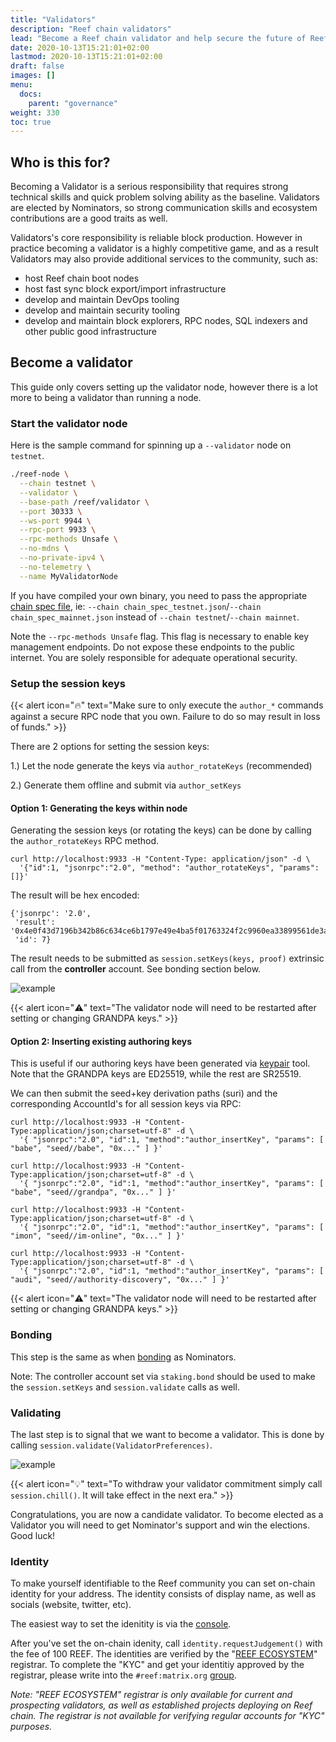 ```yaml
---
title: "Validators"
description: "Reef chain validators"
lead: "Become a Reef chain validator and help secure the future of Reef network."
date: 2020-10-13T15:21:01+02:00
lastmod: 2020-10-13T15:21:01+02:00
draft: false
images: []
menu:
  docs:
    parent: "governance"
weight: 330
toc: true
---
```



## Who is this for?
Becoming a Validator is a serious responsibility that requires strong technical skills and quick problem solving ability as the baseline. Validators are elected by Nominators, so strong communication skills and ecosystem contributions are a good traits as well.

Validators's core responsibility is reliable block production. However in practice becoming a validator is a highly competitive game, and as a result Validators may also provide additional services to the community, such as:
 - host Reef chain boot nodes
 - host fast sync block export/import infrastructure
 - develop and maintain DevOps tooling
 - develop and maintain security tooling
 - develop and maintain block explorers, RPC nodes, SQL indexers and other
   public good infrastructure

## Become a validator
This guide only covers setting up the validator node, however there is a lot more to being a validator than running a node.

### Start the validator node
Here is the sample command for spinning up a `--validator` node on `testnet`.

```bash
./reef-node \
  --chain testnet \
  --validator \
  --base-path /reef/validator \
  --port 30333 \
  --ws-port 9944 \
  --rpc-port 9933 \
  --rpc-methods Unsafe \
  --no-mdns \
  --no-private-ipv4 \
  --no-telemetry \
  --name MyValidatorNode
```

If you have compiled your own binary, you need to pass the appropriate [chain spec file](https://github.com/reef-defi/reef-chain/tree/master/assets), ie: `--chain chain_spec_testnet.json`/`--chain chain_spec_mainnet.json` instead of `--chain testnet`/`--chain mainnet`.

Note the `--rpc-methods Unsafe` flag. This flag is necessary to enable key management endpoints. Do not expose these endpoints to the public internet. You are solely responsible for adequate operational security.

### Setup the session keys
{{< alert icon="🔥" text="Make sure to only execute the `author_*` commands against a secure RPC node that you own. Failure to do so may result in loss of funds." >}}

There are 2 options for setting the session keys:

 1.) Let the node generate the keys via `author_rotateKeys` (recommended)

 2.) Generate them offline and submit via `author_setKeys`


#### Option 1: Generating the keys within node
Generating the session keys (or rotating the keys) can be done by calling the `author_rotateKeys` RPC method.

```
curl http://localhost:9933 -H "Content-Type: application/json" -d \
  '{"id":1, "jsonrpc":"2.0", "method": "author_rotateKeys", "params":[]}'
```

The result will be hex encoded:
```
{'jsonrpc': '2.0',
 'result': '0x4e0f43d7196b342b86c634ce6b1797e49e4ba5f01763324f2c9960ea33899561de3a616370becc71cb01775dc938f69d17b1ee0a4fd1689ede79c107f24b224c',
 'id': 7}
```
The result needs to be submitted as `session.setKeys(keys, proof)` extrinsic call from the
**controller** account. See bonding section below.

![example](https://i.imgur.com/LKR6q9w.png)

{{< alert icon="⚠️" text="The validator node will need to be restarted after setting or changing GRANDPA keys." >}}


#### Option 2: Inserting existing authoring keys
This is useful if our authoring keys have been generated via [keypair](/docs/developers/accounts/#generate-a-keypair) tool.
Note that the GRANDPA keys are ED25519, while the rest are SR25519.

We can then submit the seed+key derivation paths (suri) and the corresponding AccountId's for all session keys via RPC:
```
curl http://localhost:9933 -H "Content-Type:application/json;charset=utf-8" -d \
  '{ "jsonrpc":"2.0", "id":1, "method":"author_insertKey", "params": [ "babe", "seed//babe", "0x..." ] }'

curl http://localhost:9933 -H "Content-Type:application/json;charset=utf-8" -d \
  '{ "jsonrpc":"2.0", "id":1, "method":"author_insertKey", "params": [ "babe", "seed//grandpa", "0x..." ] }'

curl http://localhost:9933 -H "Content-Type:application/json;charset=utf-8" -d \
  '{ "jsonrpc":"2.0", "id":1, "method":"author_insertKey", "params": [ "imon", "seed//im-online", "0x..." ] }'

curl http://localhost:9933 -H "Content-Type:application/json;charset=utf-8" -d \
  '{ "jsonrpc":"2.0", "id":1, "method":"author_insertKey", "params": [ "audi", "seed//authority-discovery", "0x..." ] }'
```

{{< alert icon="⚠️" text="The validator node will need to be restarted after setting or changing GRANDPA keys." >}}


### Bonding
This step is the same as when [bonding](/docs/governance/nominators/#bonding) as Nominators.

Note: The controller account set via `staking.bond` should be used to make the `session.setKeys` and `session.validate` calls as well.

### Validating
The last step is to signal that we want to become a validator. This is done by calling `session.validate(ValidatorPreferences)`.

![example](https://i.imgur.com/77juTZY.png)

{{< alert icon="💡" text="To withdraw your validator commitment simply call `session.chill()`. It will take effect in the next era." >}}

Congratulations, you are now a candidate validator. To become elected as a Validator you will need to get Nominator's support and win the elections. Good luck!

### Identity
To make yourself identifiable to the Reef community you can set on-chain identity for your address. The identity consists of display name, as well as socials (website, twitter, etc).

The easiest way to set the idenitity is via the [console](https://console.reefscan.com/#/accounts).

After you've set the on-chain idenity, call `identity.requestJudgement()` with the fee of 100 REEF.
The identities are verified by the "[REEF ECOSYSTEM](https://reefscan.com/account/5CfqnipK6v9zz3zGC8joQE1hSuxczLaFcNtBhDcKWVw2W1a8)" registrar.
To complete the "KYC" and get your identitiy approved by the registrar, please write into the `#reef:matrix.org` [group](https://app.element.io/#/room/#reef:matrix.org).

*Note: "REEF ECOSYSTEM" registrar is only available for current and prospecting validators, as well
as established projects deploying on Reef chain. The registrar is not available for verifying
regular accounts for "KYC" purposes.*


